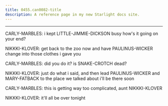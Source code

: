 ```yaml
---
title: 0455.can0082-title
description: A reference page in my new Starlight docs site.
---
```

----- 
CARLY-MARBLES: i kept LITTLE-JIMMIE-DICKSON busy
 how's it going on your end? 
 
NIKKKI-KLOVER: get back to the zoo now and have PAULINUS-WICKER change into those clothes i 
gave you
 
CARLY-MARBLES: did you do it? 
 is SNAKE-CROTCH dead? 
 
NIKKKI-KLOVER: just do what i said, and then lead PAULINUS-WICKER and MARY-FATBACK to the place we 
talked about
 i'll be there soon
 
CARLY-MARBLES: this is getting way too complicated, aunt NIKKKI-KLOVER
 
NIKKKI-KLOVER: it'll all be over tonight
 
